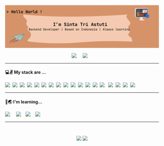 ### 
<img src="https://raw.githubusercontent.com/sinta3/sinta3/master/assets/banner.png" alt="Banner">


<p align='center'>
  <a href="https://www.linkedin.com/in/sintatrias/"><img src="https://img.shields.io/badge/linkedin-%230077B5.svg?&style=for-the-badge&logo=linkedin&logoColor=white" /></a>&nbsp;&nbsp;&nbsp;&nbsp;
  <a href="mailto:sinta.tri38@gmail.com?subject=Olá%20Stefany"><img src="https://img.shields.io/badge/gmail-%23D14836.svg?&style=for-the-badge&logo=gmail&logoColor=white" /></a>&nbsp;&nbsp;&nbsp;&nbsp;

</p>

<hr>

<h4>💻✌️ My stack are ...</h4>
<p >
  <img src="https://img.shields.io/badge/Node%20js-339933?style=for-the-badge&logo=nodedotjs&logoColor=white" />&nbsp;&nbsp;<img src="https://img.shields.io/badge/TypeScript-007ACC?style=for-the-badge&logo=typescript&logoColor=white" />&nbsp;&nbsp;<img src="https://img.shields.io/badge/nestjs-E0234E?style=for-the-badge&logo=nestjs&logoColor=white" />&nbsp;&nbsp;<img src="https://img.shields.io/badge/Express%20js-000000?style=for-the-badge&logo=express&logoColor=white">&nbsp;&nbsp;<img src="https://img.shields.io/badge/Docker-2CA5E0?style=for-the-badge&logo=docker&logoColor=white" />&nbsp;&nbsp;<img src="https://img.shields.io/badge/Apache_Kafka-231F20?style=for-the-badge&logo=apache-kafka&logoColor=white" />&nbsp;&nbsp;<img src="https://img.shields.io/badge/redis-CC0000.svg?&style=for-the-badge&logo=redis&logoColor=white" />&nbsp;&nbsp;<img src="https://img.shields.io/badge/Postman-FF6C37?style=for-the-badge&logo=Postman&logoColor=white" />&nbsp;&nbsp;<img src="https://img.shields.io/badge/Socket.io-010101?&style=for-the-badge&logo=Socket.io&logoColor=white"/>&nbsp;&nbsp;<img src="https://img.shields.io/badge/Swagger-85EA2D?style=for-the-badge&logo=Swagger&logoColor=white"/>&nbsp;&nbsp;<img src="https://img.shields.io/badge/firebase-ffca28?style=for-the-badge&logo=firebase&logoColor=black"/>&nbsp;&nbsp;<img src="https://img.shields.io/badge/MongoDB-4EA94B?style=for-the-badge&logo=mongodb&logoColor=white"/>&nbsp;&nbsp;<img src="https://img.shields.io/badge/MySQL-005C84?style=for-the-badge&logo=mysql&logoColor=white"/>&nbsp;&nbsp;<img src="https://img.shields.io/badge/PostgreSQL-316192?style=for-the-badge&logo=postgresql&logoColor=white"/>&nbsp;&nbsp;
  <img src="https://img.shields.io/badge/Snyk-4C4A73?style=for-the-badge&logo=snyk&logoColor=white"/>&nbsp;&nbsp;<img src="https://img.shields.io/badge/Sonarqube-5190cf?style=for-the-badge&logo=sonarqube&logoColor=white"/>&nbsp;&nbsp;<img src="https://img.shields.io/badge/typeorm-FE0803?style=for-the-badge&logo=typeorm&logoColor=white"/>&nbsp;&nbsp;<img src="https://img.shields.io/badge/Sequelize-52B0E7?style=for-the-badge&logo=Sequelize&logoColor=white"/>&nbsp;&nbsp;
</p>


<hr>
<h4>💃🌏 I'm learning...</h4>
<p >
  <img src="https://img.shields.io/badge/Nginx-009639?style=for-the-badge&logo=nginx&logoColor=white" />&nbsp;&nbsp;&nbsp;&nbsp;
  <img src="https://img.shields.io/badge/Kubernetes-3069DE?style=for-the-badge&logo=kubernetes&logoColor=white" />&nbsp;&nbsp;&nbsp;
  <img src="https://img.shields.io/badge/Amazon_AWS-FF9900?style=for-the-badge&logo=amazonaws&logoColor=white" />&nbsp;&nbsp;&nbsp;
  <img src="https://img.shields.io/badge/Jest-C21325?style=for-the-badge&logo=jest&logoColor=white" />&nbsp;&nbsp;&nbsp;
</p>

<hr>
<br>

<p align="center">
  <img height="180em" src="https://github-readme-stats.vercel.app/api/top-langs/?username=sinta3&theme=default&show_icons=true&hide_border=true&layout=compact" />
  <img height="180em" src="https://github-readme-stats.vercel.app/api?username=sinta3&theme=default&show_icons=true&hide_border=true&count_private=true" />
</p>






